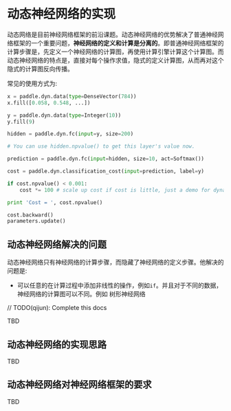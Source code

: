# 动态神经网络的实现

动态网络是目前神经网络框架的前沿课题。动态神经网络的优势解决了普通神经网络框架的一个重要问题，**神经网络的定义和计算是分离的**。即普通神经网络框架的计算步骤是，先定义一个神经网络的计算图，再使用计算引擎计算这个计算图。而动态神经网络的特点是，直接对每个操作求值，隐式的定义计算图，从而再对这个隐式的计算图反向传播。

常见的使用方式为:


```python
x = paddle.dyn.data(type=DenseVector(784))
x.fill([0.058, 0.548, ...])

y = paddle.dyn.data(type=Integer(10))
y.fill(9)

hidden = paddle.dyn.fc(input=y, size=200)

# You can use hidden.npvalue() to get this layer's value now.

prediction = paddle.dyn.fc(input=hidden, size=10, act=Softmax())

cost = paddle.dyn.classification_cost(input=prediction, label=y)

if cost.npvalue() < 0.001:
	cost *= 100 # scale up cost if cost is little, just a demo for dynamic network.

print 'Cost = ', cost.npvalue()

cost.backward()
parameters.update()
```

## 动态神经网络解决的问题

动态神经网络只有神经网络的计算步骤，而隐藏了神经网络的定义步骤。他解决的问题是:

* 可以任意的在计算过程中添加非线性的操作，例如`if`。并且对于不同的数据，神经网络的计算图可以不同。例如 树形神经网络

// TODO(qijun): Complete this docs

TBD

## 动态神经网络的实现思路

TBD

## 动态神经网络对神经网络框架的要求

TBD
